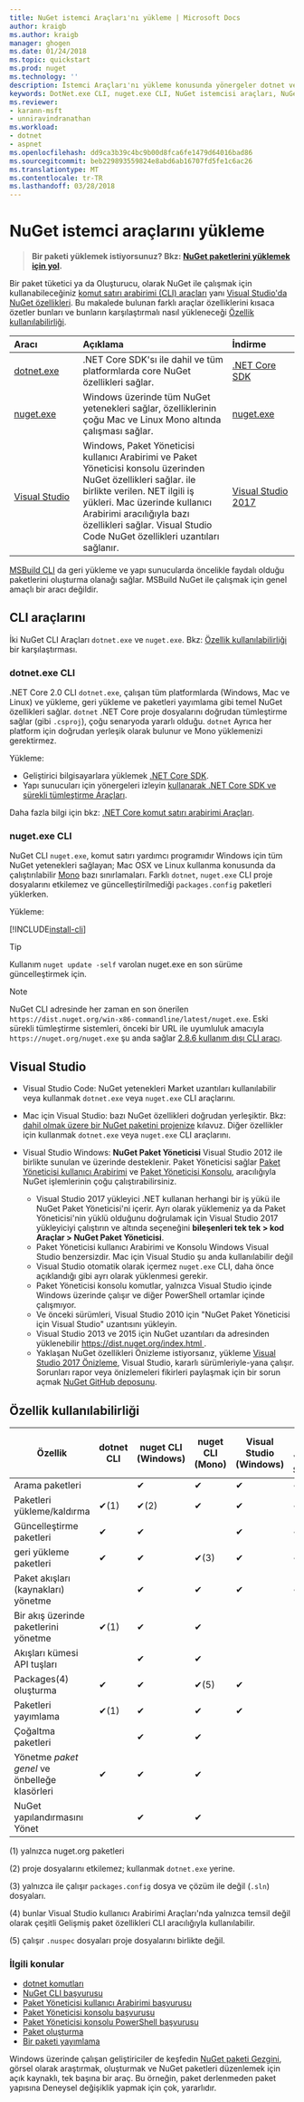 ```yaml
---
title: NuGet istemci Araçları'nı yükleme | Microsoft Docs
author: kraigb
ms.author: kraigb
manager: ghogen
ms.date: 01/24/2018
ms.topic: quickstart
ms.prod: nuget
ms.technology: ''
description: İstemci Araçları'nı yükleme konusunda yönergeler dotnet ve nuget komut satırı arabirimi (CLI) ve Visual Studio için Paket Yöneticisi.
keywords: DotNet.exe CLI, nuget.exe CLI, NuGet istemcisi araçları, NuGet Paket Yöneticisi, NuGet Paket Yöneticisi konsolu, NuGet Visual Studio, NuGet beta kanal
ms.reviewer:
- karann-msft
- unniravindranathan
ms.workload:
- dotnet
- aspnet
ms.openlocfilehash: dd9ca3b39c4bc9b00d8fca6fe1479d64016bad86
ms.sourcegitcommit: beb229893559824e8abd6ab16707fd5fe1c6ac26
ms.translationtype: MT
ms.contentlocale: tr-TR
ms.lasthandoff: 03/28/2018
---
```

# <a name="installing-nuget-client-tools"></a>NuGet istemci araçlarını yükleme

> **Bir paketi yüklemek istiyorsunuz? Bkz: [NuGet paketlerini yüklemek için yol](consume-packages/ways-to-install-a-package.md).**

Bir paket tüketici ya da Oluşturucu, olarak NuGet ile çalışmak için kullanabileceğiniz [komut satırı arabirimi (CLI) araçları](#cli-tools) yanı [Visual Studio'da NuGet özellikleri](#visual-studio). Bu makalede bulunan farklı araçlar özelliklerini kısaca özetler bunları ve bunların karşılaştırmalı nasıl yükleneceği [Özellik kullanılabilirliği](#feature-availability).

| Aracı&nbsp;&nbsp;&nbsp;&nbsp;&nbsp;&nbsp;&nbsp;&nbsp;&nbsp;&nbsp;&nbsp;&nbsp;&nbsp;&nbsp;&nbsp; | Açıklama | İndirme&nbsp;&nbsp;&nbsp;&nbsp;&nbsp;&nbsp;&nbsp;&nbsp;&nbsp; |
|:------------- |:-------------|:-----|
| [dotnet.exe](#dotnetexe-cli) | .NET Core SDK'sı ile dahil ve tüm platformlarda core NuGet özellikleri sağlar. | [.NET Core SDK](https://www.microsoft.com/net/download/) |
| [nuget.exe](#nugetexe-cli) | Windows üzerinde tüm NuGet yetenekleri sağlar, özelliklerinin çoğu Mac ve Linux Mono altında çalışması sağlar. | [nuget.exe](https://dist.nuget.org/win-x86-commandline/latest/nuget.exe) |
| [Visual Studio](#visual-studio) | Windows, Paket Yöneticisi kullanıcı Arabirimi ve Paket Yöneticisi konsolu üzerinden NuGet özellikleri sağlar. ile birlikte verilen. NET ilgili iş yükleri. Mac üzerinde kullanıcı Arabirimi aracılığıyla bazı özellikleri sağlar. Visual Studio Code NuGet özellikleri uzantıları sağlanır. | [Visual Studio 2017](https://www.visualstudio.com/downloads/) |

[MSBuild CLI](reference/msbuild-targets.md) da geri yükleme ve yapı sunucularda öncelikle faydalı olduğu paketlerini oluşturma olanağı sağlar. MSBuild NuGet ile çalışmak için genel amaçlı bir aracı değildir.

## <a name="cli-tools"></a>CLI araçlarını

İki NuGet CLI Araçları `dotnet.exe` ve `nuget.exe`. Bkz: [Özellik kullanılabilirliği](#feature-availability) bir karşılaştırması.

### <a name="dotnetexe-cli"></a>dotnet.exe CLI

.NET Core 2.0 CLI `dotnet.exe`, çalışan tüm platformlarda (Windows, Mac ve Linux) ve yükleme, geri yükleme ve paketleri yayımlama gibi temel NuGet özellikleri sağlar. `dotnet` .NET Core proje dosyalarını doğrudan tümleştirme sağlar (gibi `.csproj`), çoğu senaryoda yararlı olduğu. `dotnet` Ayrıca her platform için doğrudan yerleşik olarak bulunur ve Mono yüklemenizi gerektirmez.

Yükleme:

- Geliştirici bilgisayarlara yüklemek [.NET Core SDK](https://aka.ms/dotnetcoregs).
- Yapı sunucuları için yönergeleri izleyin [kullanarak .NET Core SDK ve sürekli tümleştirme Araçları](/dotnet/core/tools/using-ci-with-cli).

Daha fazla bilgi için bkz: [.NET Core komut satırı arabirimi Araçları](/dotnet/core/tools/index?tabs=netcore2x#tabpanel_fXL5YCOYDa_netcore2x).

### <a name="nugetexe-cli"></a>nuget.exe CLI

NuGet CLI `nuget.exe`, komut satırı yardımcı programıdır Windows için tüm NuGet yetenekleri sağlayan; Mac OSX ve Linux kullanma konusunda da çalıştırılabilir [Mono](http://www.mono-project.com/docs/getting-started/install/) bazı sınırlamaları. Farklı `dotnet`, `nuget.exe` CLI proje dosyalarını etkilemez ve güncelleştirilmediği `packages.config` paketleri yüklerken.

Yükleme:

[!INCLUDE[install-cli](includes/install-cli.md)]

> [!Tip]
> Kullanım `nuget update -self` varolan nuget.exe en son sürüme güncelleştirmek için.

> [!Note]
> NuGet CLI adresinde her zaman en son önerilen `https://dist.nuget.org/win-x86-commandline/latest/nuget.exe`. Eski sürekli tümleştirme sistemleri, önceki bir URL ile uyumluluk amacıyla `https://nuget.org/nuget.exe` şu anda sağlar [2.8.6 kullanım dışı CLI aracı](https://github.com/NuGet/NuGetGallery/issues/5381).

## <a name="visual-studio"></a>Visual Studio

- Visual Studio Code: NuGet yetenekleri Market uzantıları kullanılabilir veya kullanmak `dotnet.exe` veya `nuget.exe` CLI araçlarını.

- Mac için Visual Studio: bazı NuGet özellikleri doğrudan yerleşiktir. Bkz: [dahil olmak üzere bir NuGet paketini projenize](/visualstudio/mac/nuget-walkthrough) kılavuz. Diğer özellikler için kullanmak `dotnet.exe` veya `nuget.exe` CLI araçlarını.

- Visual Studio Windows: **NuGet Paket Yöneticisi** Visual Studio 2012 ile birlikte sunulan ve üzerinde desteklenir. Paket Yöneticisi sağlar [Paket Yöneticisi kullanıcı Arabirimi](tools/package-manager-ui.md) ve [Paket Yöneticisi Konsolu](tools/package-manager-console.md), aracılığıyla NuGet işlemlerinin çoğu çalıştırabilirsiniz.
  - Visual Studio 2017 yükleyici .NET kullanan herhangi bir iş yükü ile NuGet Paket Yöneticisi'ni içerir. Ayrı olarak yüklemeniz ya da Paket Yöneticisi'nin yüklü olduğunu doğrulamak için Visual Studio 2017 yükleyiciyi çalıştırın ve altında seçeneğini **bileşenleri tek tek > kod Araçlar > NuGet Paket Yöneticisi**.
  - Paket Yöneticisi kullanıcı Arabirimi ve Konsolu Windows Visual Studio benzersizdir. Mac için Visual Studio şu anda kullanılabilir değil
  - Visual Studio otomatik olarak içermez `nuget.exe` CLI, daha önce açıklandığı gibi ayrı olarak yüklenmesi gerekir.
  - Paket Yöneticisi konsolu komutlar, yalnızca Visual Studio içinde Windows üzerinde çalışır ve diğer PowerShell ortamlar içinde çalışmıyor.
  - Ve önceki sürümleri, Visual Studio 2010 için "NuGet Paket Yöneticisi için Visual Studio" uzantısını yükleyin.
  - Visual Studio 2013 ve 2015 için NuGet uzantıları da adresinden yüklenebilir [ https://dist.nuget.org/index.html ](https://dist.nuget.org/index.html).
  - Yaklaşan NuGet özellikleri Önizleme istiyorsanız, yükleme [Visual Studio 2017 Önizleme](https://www.visualstudio.com/vs/preview/), Visual Studio, kararlı sürümleriyle-yana çalışır. Sorunları rapor veya önizlemeleri fikirleri paylaşmak için bir sorun açmak [NuGet GitHub deposunu](https://github.com/Nuget/Home/issues).

## <a name="feature-availability"></a>Özellik kullanılabilirliği

| Özellik | dotnet CLI | nuget CLI (Windows) | nuget CLI (Mono) | Visual Studio (Windows) | Mac için Visual Studio |
| --- | --- | --- | --- | --- | --- |
| Arama paketleri |  | &#10004; | &#10004; | &#10004; | &#10004; |
| Paketleri yükleme/kaldırma | &#10004;(1) | &#10004;(2) | &#10004; | &#10004; | &#10004; |
| Güncelleştirme paketleri | &#10004; | &#10004; | | &#10004; | &#10004; |
| geri yükleme paketleri | &#10004; | &#10004; | &#10004;(3) | &#10004; | &#10004; |
| Paket akışları (kaynakları) yönetme | | &#10004; | &#10004; | &#10004; | &#10004; |
| Bir akış üzerinde paketlerini yönetme | &#10004;(1) | &#10004; | &#10004; | | |
| Akışları kümesi API tuşları | | &#10004; | &#10004; | | |
| Packages(4) oluşturma | &#10004; | &#10004; | &#10004;(5) | &#10004; | |
| Paketleri yayımlama | &#10004;(1) | &#10004; | &#10004; | &#10004; |  |
| Çoğaltma paketleri |  | &#10004; | &#10004; | | |
| Yönetme *paket genel* ve önbelleğe klasörleri | &#10004; | &#10004; | &#10004; | | |
| NuGet yapılandırmasını Yönet | | &#10004; | &#10004; | | |

(1) yalnızca nuget.org paketleri

(2) proje dosyalarını etkilemez; kullanmak `dotnet.exe` yerine.

(3) yalnızca ile çalışır `packages.config` dosya ve çözüm ile değil (`.sln`) dosyaları.

(4) bunlar Visual Studio kullanıcı Arabirimi Araçları'nda yalnızca temsil değil olarak çeşitli Gelişmiş paket özellikleri CLI aracılığıyla kullanılabilir.

(5) çalışır `.nuspec` dosyaları proje dosyalarını birlikte değil.

### <a name="related-topics"></a>İlgili konular

- [dotnet komutları](tools/dotnet-commands.md)
- [NuGet CLI başvurusu](tools/nuget-exe-cli-reference.md)
- [Paket Yöneticisi kullanıcı Arabirimi başvurusu](tools/package-manager-ui.md)
- [Paket Yöneticisi konsolu başvurusu](tools/package-manager-console.md)
- [Paket Yöneticisi konsolu PowerShell başvurusu](tools/powershell-reference.md)
- [Paket oluşturma](create-packages/creating-a-package.md)
- [Bir paketi yayımlama](create-packages/publish-a-package.md)

Windows üzerinde çalışan geliştiriciler de keşfedin [NuGet paketi Gezgini](https://github.com/NuGetPackageExplorer/NuGetPackageExplorer), görsel olarak araştırmak, oluşturmak ve NuGet paketleri düzenlemek için açık kaynaklı, tek başına bir araç. Bu örneğin, paket derlenmeden paket yapısına Deneysel değişiklik yapmak için çok, yararlıdır.
